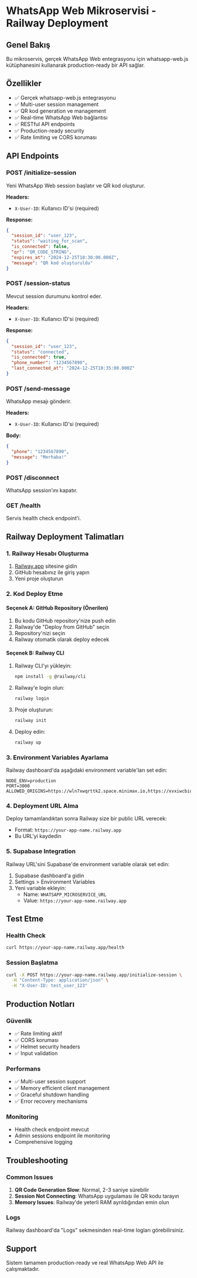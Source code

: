 # WhatsApp Web Mikroservisi - Railway Deployment

## Genel Bakış
Bu mikroservis, gerçek WhatsApp Web entegrasyonu için whatsapp-web.js kütüphanesini kullanarak production-ready bir API sağlar.

## Özellikler
- ✅ Gerçek whatsapp-web.js entegrasyonu
- ✅ Multi-user session management
- ✅ QR kod generation ve management
- ✅ Real-time WhatsApp Web bağlantısı
- ✅ RESTful API endpoints
- ✅ Production-ready security
- ✅ Rate limiting ve CORS koruması

## API Endpoints

### POST /initialize-session
Yeni WhatsApp Web session başlatır ve QR kod oluşturur.

**Headers:**
- `X-User-ID`: Kullanıcı ID'si (required)

**Response:**
```json
{
  "session_id": "user_123",
  "status": "waiting_for_scan",
  "is_connected": false,
  "qr": "QR_CODE_STRING",
  "expires_at": "2024-12-25T10:30:00.000Z",
  "message": "QR kod oluşturuldu"
}
```

### POST /session-status
Mevcut session durumunu kontrol eder.

**Headers:**
- `X-User-ID`: Kullanıcı ID'si (required)

**Response:**
```json
{
  "session_id": "user_123",
  "status": "connected",
  "is_connected": true,
  "phone_number": "1234567890",
  "last_connected_at": "2024-12-25T10:35:00.000Z"
}
```

### POST /send-message
WhatsApp mesajı gönderir.

**Headers:**
- `X-User-ID`: Kullanıcı ID'si (required)

**Body:**
```json
{
  "phone": "1234567890",
  "message": "Merhaba!"
}
```

### POST /disconnect
WhatsApp session'ını kapatır.

### GET /health
Servis health check endpoint'i.

## Railway Deployment Talimatları

### 1. Railway Hesabı Oluşturma
1. [Railway.app](https://railway.app) sitesine gidin
2. GitHub hesabınız ile giriş yapın
3. Yeni proje oluşturun

### 2. Kod Deploy Etme

#### Seçenek A: GitHub Repository (Önerilen)
1. Bu kodu GitHub repository'nize push edin
2. Railway'de "Deploy from GitHub" seçin
3. Repository'nizi seçin
4. Railway otomatik olarak deploy edecek

#### Seçenek B: Railway CLI
1. Railway CLI'yı yükleyin:
   ```bash
   npm install -g @railway/cli
   ```

2. Railway'e login olun:
   ```bash
   railway login
   ```

3. Proje oluşturun:
   ```bash
   railway init
   ```

4. Deploy edin:
   ```bash
   railway up
   ```

### 3. Environment Variables Ayarlama
Railway dashboard'da aşağıdaki environment variable'ları set edin:

```
NODE_ENV=production
PORT=3000
ALLOWED_ORIGINS=https://wln7xwqrttk2.space.minimax.io,https://xvxiwcbiqiqzfqisrvib.supabase.co
```

### 4. Deployment URL Alma
Deploy tamamlandıktan sonra Railway size bir public URL verecek:
- Format: `https://your-app-name.railway.app`
- Bu URL'yi kaydedin

### 5. Supabase Integration
Railway URL'sini Supabase'de environment variable olarak set edin:

1. Supabase dashboard'a gidin
2. Settings > Environment Variables
3. Yeni variable ekleyin:
   - Name: `WHATSAPP_MICROSERVICE_URL`
   - Value: `https://your-app-name.railway.app`

## Test Etme

### Health Check
```bash
curl https://your-app-name.railway.app/health
```

### Session Başlatma
```bash
curl -X POST https://your-app-name.railway.app/initialize-session \
  -H "Content-Type: application/json" \
  -H "X-User-ID: test_user_123"
```

## Production Notları

### Güvenlik
- ✅ Rate limiting aktif
- ✅ CORS koruması
- ✅ Helmet security headers
- ✅ Input validation

### Performans
- ✅ Multi-user session support
- ✅ Memory efficient client management
- ✅ Graceful shutdown handling
- ✅ Error recovery mechanisms

### Monitoring
- Health check endpoint mevcut
- Admin sessions endpoint ile monitoring
- Comprehensive logging

## Troubleshooting

### Common Issues
1. **QR Code Generation Slow**: Normal, 2-3 saniye sürebilir
2. **Session Not Connecting**: WhatsApp uygulaması ile QR kodu tarayın
3. **Memory Issues**: Railway'de yeterli RAM ayrıldığından emin olun

### Logs
Railway dashboard'da "Logs" sekmesinden real-time logları görebilirsiniz.

## Support
Sistem tamamen production-ready ve real WhatsApp Web API ile çalışmaktadır.